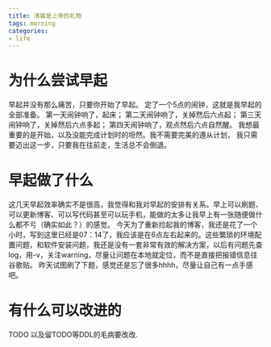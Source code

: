 ```yaml
---
title: 清晨是上帝的礼物
tags: morning
categories: 
- life
---
```


# 为什么尝试早起
早起并没有那么痛苦，只要你开始了早起。
定了一个5点的闹钟，这就是我早起的全部准备。
第一天闹钟响了，起床；
第二天闹钟响了，关掉然后六点起；
第三天闹钟响了，关掉然后六点多起；
第四天闹钟响了，观点然后六点自然醒。
我想最重要的是开始，以及没能完成计划时的坦然。我不需要完美的遵从计划， 我只需要迈出这一步，只要我在往前走，生活总不会倒退。

# 早起做了什么
这几天早起效率确实不是很高，我觉得和我对早起的安排有关系。早上可以刷题、可以更新博客、可以写代码甚至可以玩手机，能做的太多让我早上有一张随便做什么都不亏（确实如此？）的感觉。
今天为了重新捡起我的博客，我还是花了一个小时，写到这里已经是07：14了，我应该是在6点左右起来的。这些繁琐的环境配置问题，和软件安装问题，我还是没有一套非常有效的解决方案，以后有问题先查log，用-v，关注warning，尽量让问题在本地就定位，而不是直接把报错信息往谷歌贴。
昨天试图刷了下题，感觉还是忘了很多hhhh，尽量让自己有一点手感吧。
# 有什么可以改进的
TODO 
以及留TODO等DDL的毛病要改改.
